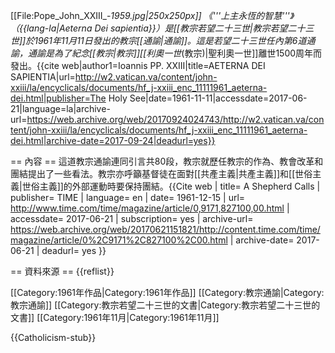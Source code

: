 [[File:Pope_John_XXIII_-_1959.jpg|250x250px]]
《'''上主永恆的智慧'''》（{{lang-la|Aeterna Dei sapientia}}）是[[教宗若望二十三世|教宗若望二十三世]]於1961年11月11日發出的教宗[[通諭|通諭]]。這是若望二十三世任內第6道通諭，通諭是為了紀念[[教宗|教宗]][[利奧一世_(教宗)|聖利奧一世]]離世1500周年而發出。<ref name="Aeterna Dei sapientia">{{cite web|author1=Ioannis PP. XXIII|title=AETERNA DEI SAPIENTIA|url=http://w2.vatican.va/content/john-xxiii/la/encyclicals/documents/hf_j-xxiii_enc_11111961_aeterna-dei.html|publisher=The Holy See|date=1961-11-11|accessdate=2017-06-21|language=la|archive-url=https://web.archive.org/web/20170924024743/http://w2.vatican.va/content/john-xxiii/la/encyclicals/documents/hf_j-xxiii_enc_11111961_aeterna-dei.html|archive-date=2017-09-24|deadurl=yes}}</ref>

== 內容 ==
這道教宗通諭連同引言共80段，教宗就歷任教宗的作為、教會改革和團結提出了一些看法。<ref name="Aeterna Dei sapientia" />教宗亦呼籲基督徒在面對[[共產主義|共產主義]]和[[世俗主義|世俗主義]]的外部運動時要保持團結。<ref>{{Cite web | title= A Shepherd Calls | publisher= TIME | language= en | date= 1961-12-15 | url= http://www.time.com/time/magazine/article/0,9171,827100,00.html | accessdate= 2017-06-21 | subscription= yes | archive-url= https://web.archive.org/web/20170621151821/http://content.time.com/time/magazine/article/0%2C9171%2C827100%2C00.html | archive-date= 2017-06-21 | deadurl= yes }}</ref>

== 資料來源 ==
{{reflist}}

[[Category:1961年作品|Category:1961年作品]]
[[Category:教宗通諭|Category:教宗通諭]]
[[Category:教宗若望二十三世的文書|Category:教宗若望二十三世的文書]]
[[Category:1961年11月|Category:1961年11月]]

{{Catholicism-stub}}